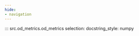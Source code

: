 ```yaml
---
hide:
- navigation
---
```


::: src.od_metrics.od_metrics
    selection:
      docstring_style: numpy
